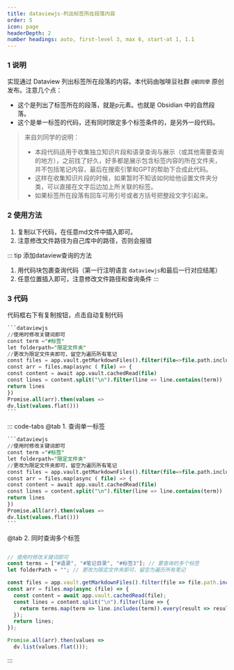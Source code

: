 ```yaml
---
title: dataviewjs-列出标签所在段落内容
order: 5
icon: page
headerDepth: 2
number headings: auto, first-level 3, max 6, start-at 1, 1.1
---
```

### 1 说明
实现通过 Dataview 列出标签所在段落的内容。本代码由咖啡豆社群 `@劉同學` 原创发布。注意几个点：
- 这个是列出了标签所在的段落，就是p元素。也就是 Obsidian 中的自然段落。
- 这个是单一标签的代码，还有同时限定多个标签条件的，是另外一段代码。


> 来自刘同学的说明：
> - 本段代码适用于收集独立知识片段和语录查询与展示（或其他需要查询的地方），之前找了好久，好多都是展示包含标签内容的所在文件夹，并不包括笔记内容，最后在搜索引擎和GPT的帮助下合成此代码。
> - 这样在收集知识片段的时候，如果暂时不知该如何给他设置文件夹分类，可以直接在文字后边加上所关联的标签。
> - 如果标签所在段落有回车可用引号或者方括号把整段文字引起来。

### 2 使用方法
1. 复制以下代码，在任意md文件中插入即可。
2. 注意修改文件路径为自己库中的路径，否则会报错

::: tip 添加dataview查询的方法
1. 用代码块包裹查询代码（第一行注明语言 `dataviewjs`和最后一行对应结尾）
2. 任意位置插入即可，注意修改文件路径和查询条件
:::

### 3 代码 
代码框右下有复制按钮，点击自动复制代码
````sql
```dataviewjs
//使用时修改关键词即可
const term ="#标签"
let folderpath="限定文件夹"
//更改为限定文件夹即可，留空为遍历所有笔记
const files = app.vault.getMarkdownFiles().filter(file=>file.path.includes(folderpath))
const arr = files.map(async ( file) => {
const content = await app.vault.cachedRead(file)
const lines = content.split("\n").filter(line => line.contains(term))
return lines
})
Promise.all(arr).then(values => 
dv.list(values.flat()))
```
````


::: code-tabs
@tab 1. 查询单一标签
````sql
```dataviewjs
//使用时修改关键词即可
const term ="#标签"
let folderpath="限定文件夹"
//更改为限定文件夹即可，留空为遍历所有笔记
const files = app.vault.getMarkdownFiles().filter(file=>file.path.includes(folderpath))
const arr = files.map(async ( file) => {
const content = await app.vault.cachedRead(file)
const lines = content.split("\n").filter(line => line.contains(term))
return lines
})
Promise.all(arr).then(values => 
dv.list(values.flat()))
```
````
@tab 2. 同时查询多个标签
````js

// 使用时修改关键词即可
const terms = ["#语录", "#笔记目录", "#标签3"]; // 要查询的多个标签
let folderPath = ""; // 更改为限定文件夹即可，留空为遍历所有笔记

const files = app.vault.getMarkdownFiles().filter(file => file.path.includes(folderPath));
const arr = files.map(async (file) => {
  const content = await app.vault.cachedRead(file);
  const lines = content.split("\n").filter(line => {
    return terms.map(term => line.includes(term)).every(result => result);
  });
  return lines;
});

Promise.all(arr).then(values => 
  dv.list(values.flat()));

````

:::